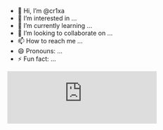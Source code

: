 - 👋 Hi, I’m @cr1xa
- 👀 I’m interested in ...
- 🌱 I’m currently learning ...
- 💞️ I’m looking to collaborate on ...
- 📫 How to reach me ...
- 😄 Pronouns: ...
- ⚡ Fun fact: ...
<html>
<iframe
    title="Discord user embed"
    width="340"
    height=120
    frameborder="0"
    sandbox="allow-scripts"
    src="https://widgets.vendicated.dev/user?id=780345184084033547&theme=dark&banner=true&full-banner=false&rounded-corners=true&discord-icon=true&badges=true&guess-nitro=true&"
></iframe>
</html>
